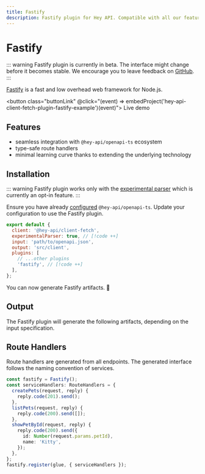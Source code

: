 ```yaml
---
title: Fastify
description: Fastify plugin for Hey API. Compatible with all our features.
---
```


# Fastify

::: warning
Fastify plugin is currently in beta. The interface might change before it becomes stable. We encourage you to leave feedback on [GitHub](https://github.com/hey-api/openapi-ts/issues).
:::

[Fastify](https://fastify.dev/) is a fast and low overhead web framework for Node.js.

<button class="buttonLink" @click="(event) => embedProject('hey-api-client-fetch-plugin-fastify-example')(event)">
Live demo
</button>

## Features

- seamless integration with `@hey-api/openapi-ts` ecosystem
- type-safe route handlers
- minimal learning curve thanks to extending the underlying technology

## Installation

::: warning
Fastify plugin works only with the [experimental parser](/openapi-ts/configuration#parser) which is currently an opt-in feature.
:::

Ensure you have already [configured](/openapi-ts/get-started) `@hey-api/openapi-ts`. Update your configuration to use the Fastify plugin.

```js
export default {
  client: '@hey-api/client-fetch',
  experimentalParser: true, // [!code ++]
  input: 'path/to/openapi.json',
  output: 'src/client',
  plugins: [
    // ...other plugins
    'fastify', // [!code ++]
  ],
};
```

You can now generate Fastify artifacts. 🎉

## Output

The Fastify plugin will generate the following artifacts, depending on the input specification.

## Route Handlers

Route handlers are generated from all endpoints. The generated interface follows the naming convention of services.

```ts
const fastify = Fastify();
const serviceHandlers: RouteHandlers = {
  createPets(request, reply) {
    reply.code(201).send();
  },
  listPets(request, reply) {
    reply.code(200).send([]);
  },
  showPetById(request, reply) {
    reply.code(200).send({
      id: Number(request.params.petId),
      name: 'Kitty',
    });
  },
};
fastify.register(glue, { serviceHandlers });
```

<!--@include: ../examples.md-->
<!--@include: ../sponsorship.md-->
